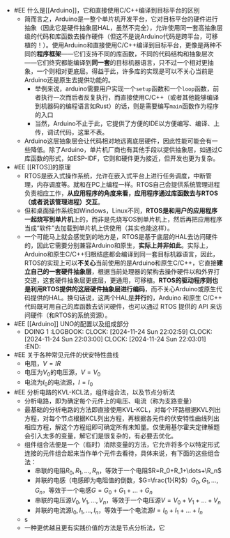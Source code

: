 - #EE 什么是[[Arduino]]，它和直接使用C/C++编译到目标平台的区别
	- 简而言之，Arduino是一整个单片机开发平台，它对目标平台的硬件进行抽象（因此它是硬件抽象层HAL，虽然不完全），允许使用同一套高抽象层级的代码和库函数去操作硬件（但这不是说Arduino代码是跨平台，可移植的！）。使用Arduino和直接使用C/C++编译到目标平台，更像是两种不同的**程序框架**——它们支持不同的库函数，不同的代码结构和抽象层次——它们终究都能编译到**同一套**的目标机器语言，只不过一个相对更抽象，一个则相对更底层。得益于此，许多库的实现是可以不关心当前是Arduino还是原生去提供功能的。
		- 举例来说，arduino需要用户实现一个`setup`函数和一个`loop`函数，前者执行一次而后者反复执行，而直接使用C/C++（或者其他能够编译到机器码的编程语言如Rust）的话，则是需要编写`main`函数作为程序的入口
		- 当然，Arduino不止于此，它提供了方便的IDE以方便编写、编译、上传，调试代码，这里不表。
	- Arduino这层抽象层会让代码相对地远离底层硬件，因此性能可能会有一些降低。除了Arduino，单片机厂商也有其他手段以提供抽象层，如通过C库函数的形式，如ESP-IDF，它则和硬件更为接近，但开发也更为复杂。
- #EE [[RTOS]]的原理
	- RTOS是嵌入式操作系统，允许在嵌入式平台上进行任务调度，中断管理，内存调度等。就和在PC上编程一样。RTOS自己会提供系统管理进程负责相应工作，**从应用程序的角度来看，应用程序通过库函数去与RTOS（或者说该管理进程）交互**。
	- 但和桌面操作系统如Windows，Linux不同，**RTOS是和用户的应用程序一起烧写到单片机**上的，而非是先烧写OS到单片机上，然后再把应用程序当成“软件”去加载到单片机上供使用（其实也能这样）。
	- 一个可能马上就会感觉到的地方是，RTOS是基于底层的HAL去访问硬件的，因此它需要分别兼容Arduino和原生，**实际上并非如此**。实际上，Arduino和原生C/C++归根结底都会编译到同一套目标机器语言，因此，RTOS的实现上可以**不关心**当前使用的是Arduino和原生C/C++，它直接**建立自己的一套硬件抽象层**，根据当前处理器的架构去操作硬件以和外界打交道，这套硬件抽象层更底层，更通用，可移植。**RTOS的驱动程序则也是利用RTOS提供的这层硬件抽象层进行编码**，而不关心Arduino或原生代码提供的HAL。换句话说，这两个HAL是**并行**的，Arduino 和原生 C/C++ 代码既可用自己的库函数去访问硬件，也可以通过 RTOS 提供的 API 来访问硬件（和RTOS的系统资源）。
- #EE [[Arduino]] UNO的配置以及组成部分
	- DOING 1
	  :LOGBOOK:
	  CLOCK: [2024-11-24 Sun 22:02:59]
	  CLOCK: [2024-11-24 Sun 22:03:00]
	  CLOCK: [2024-11-24 Sun 22:03:01]
	  :END:
- #EE 关于各种常见元件的伏安特性曲线
	- 电阻，$V=IR$
	- 电压为$V_0$的电压源，$V=V_0$
	- 电流为$I_0$的电流源，$I=I_0$
- #EE 分析电路的KVL-KCL法，组件组合法，以及节点分析法
	- 分析电路，即为确定每个元件上的电压、电流（称为支路变量）
	- 最基础的分析电路的方法即直接使用KVL-KCL，对每个环路根据KVL列出方程，对每个节点根据KCL列出方程，再根据各元件的伏安特性曲线列出相应方程，解这个方程组即可确定所有未知量。仅使用基尔霍夫定律解题会引入太多的变量，解它们是很复杂的，有必要去优化。
	- 组件组合法便是一个（临时）消除变量的方法，它允许将多个以特定形式连接的元件组合起来当作单个元件去看待，具体来说，有下面的这些组合法：
		- 串联的电阻$R_0,R_1,\dots,R_n$，等效于一个电阻$R=R_0+R_1+\dots+\R_n$
		- 并联的电感（电感即为电阻值的倒数，$G=\frac{1}{R}$）$G_0,G_1,...,G_n$，等效于一个电感$G=G_0+G_1+...+G_n$
		- 串联的电压源$V_0,V_1,\dots,V_n$，等效于一个电压源$V=V_0+V_1+\dots+V_n$
		- 并联的电流源$I_0,I_1,\dots,I_n$，等效于一个电流源$I=I_0+I_1+\dots+I_n$
	- s
	- 一种更优越且更有实践价值的方法是节点分析法，它